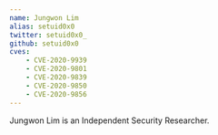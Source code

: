 ```yaml
---
name: Jungwon Lim
alias: setuid0x0
twitter: setuid0x0_
github: setuid0x0
cves:
    - CVE-2020-9939
    - CVE-2020-9801
    - CVE-2020-9839
    - CVE-2020-9850
    - CVE-2020-9856
---
```

Jungwon Lim is an Independent Security Researcher.